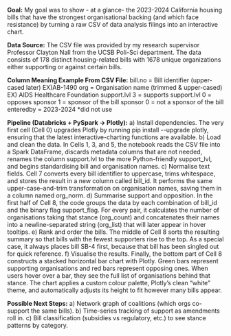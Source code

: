 **Goal:**
My goal was to show - at a glance- the 2023-2024 California housing bills that have the strongest organisational backing (and which face resistance) by turning a raw CSV of data analysis filings into an interactive chart.

**Data Source:**
The CSV file was provided by my research supervisor Professor Clayton Nall from the UCSB Poli-Sci department. The data consists of 178 distinct housing-related bills with 1678 unique organizations either supporting or against certain bills.

**Column	Meaning	Example From CSV File:**
bill.no	= Bill identifier (upper-cased later) EX)AB-1490
org	= Organisation name (trimmed & upper-cased) EX) AIDS Healthcare Foundation
support.lvl	3 = supports 
support.lvl 0 = opposes	
sponsor	1 = sponsor of the bill
sponsor 0 = not a sponsor of the bill
enteredby = 2023-2024	*did not use 

**Pipeline (Databricks + PySpark → Plotly):**
  a) Install dependencies. The very first cell (Cell 0) upgrades Plotly by running pip install --upgrade plotly, ensuring that the latest interactive-charting functions are available.
  b) Load and clean the data. In Cells 1, 3, and 5, the notebook reads the CSV file into a Spark DataFrame, discards metadata columns that are not needed, renames the column support.lvl to the more Python-friendly support_lvl, and begins standardising bill and organisation names.
  c) Normalise text fields.
  Cell 7 converts every bill identifier to uppercase, trims whitespace, and stores the result in a new column called bill_id. It performs the same upper-case–and-trim transformation on organisation names, saving them in a column named org_norm.
  d) Summarise support and opposition. In the first half of Cell 8, the code groups the data by each combination of bill_id and the binary flag support_flag. For every pair, it calculates the number of organisations taking that stance (org_count) and concatenates their names into a newline-separated string (org_list) that will later appear in hover tooltips.
  e) Rank and order the bills. The middle of Cell 8 sorts the resulting summary so that bills with the fewest supporters rise to the top. As a special case, it always places bill SB-4 first, because that bill has been singled out for quick reference.
  f) Visualise the results. Finally, the bottom part of Cell 8 constructs a stacked horizontal bar chart with Plotly. Green bars represent supporting organisations and red bars represent opposing ones. When users hover over a bar, they see the full list of organisations behind that stance. The chart applies a custom colour palette, Plotly’s clean “white” theme, and automatically adjusts its height to fit however many bills appear.

**Possible Next Steps:**
  a) Network graph of coalitions (which orgs co-support the same bills).
  b) Time-series tracking of support as amendments roll in.
  c) Bill classification (subsidies vs regulatory, etc.) to see stance patterns by category.







